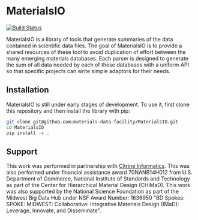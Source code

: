 # MaterialsIO

[![Build Status](https://travis-ci.org/materials-data-facility/MaterialsIO.svg?branch=master)](https://travis-ci.org/materials-data-facility/MaterialsIO)

MaterialsIO is a library of tools that generate summaries of the data contained in scientific data files.
The goal of MaterialsIO is to provide a shared resources of these tool to avoid duplication of effort between the many emerging materials databases.
Each parser is designed to generate the sum of all data needed by each of these databases with a uniform API so that specific projects can write simple adaptors for their needs.

## Installation

MaterialsIO is still under early stages of development. 
To use it, first clone this repository and then install the library with pip:

```bash
git clone git@github.com:materials-data-facility/MaterialsIO.git
cd MaterialsIO
pip install -e .
```  

## Support 

This work was performed in partnership with [Citrine Informatics](https://citrine.io/). 
This was also performed under financial assistance award 70NANB14H012 from U.S. Department of Commerce, National Institute of Standards and Technology as part of the Center for Hierarchical Material Design (CHiMaD).
This work was also supported by the National Science Foundation as part of the Midwest Big Data Hub under NSF Award Number: 1636950 "BD Spokes: SPOKE: MIDWEST: Collaborative: Integrative Materials Design (IMaD): Leverage, Innovate, and Disseminate".
